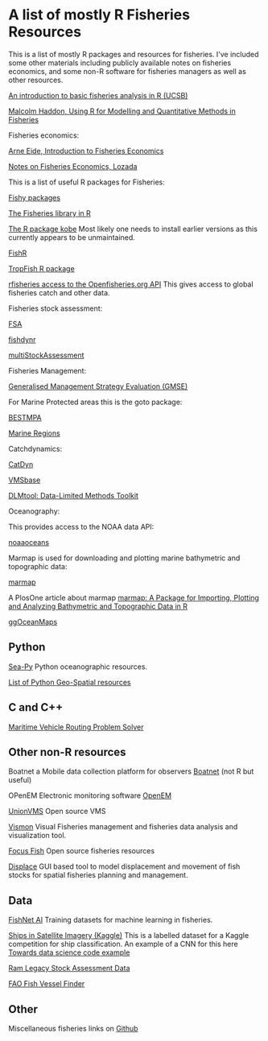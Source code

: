 # A list of mostly R Fisheries Resources 

This is a list of mostly R packages and resources for fisheries. I've included some other materials including publicly available notes on fisheries economics, and some non-R software for fisheries managers as well as other resources.

[An introduction to basic fisheries analysis in R (UCSB)](https://sfg-ucsb.github.io/fishery-manageR/)

[Malcolm Haddon, Using R for Modelling and Quantitative Methods in Fisheries](https://haddonm.github.io/URMQMF/)

Fisheries economics:

[Arne Eide, Introduction to Fisheries Economics](https://ndownloader.figshare.com/files/17585273)

[Notes on Fisheries Economics, Lozada](https://content.csbs.utah.edu/~lozada/Adv_Resource_Econ/Pvtfish4.pdf)

This is a list of useful R packages for Fisheries:

[Fishy packages](http://derekogle.com/fishR/packages)

[The Fisheries library in R](http://www.flr-project.org/)

[The R package kobe](https://cran.r-project.org/web/packages/kobe/index.html) Most likely one needs to install earlier versions as this currently appears to be unmaintained.

[FishR](http://derekogle.com/fishR/)

[TropFish R package](https://github.com/tokami/TropFishR)

[rfisheries access to the Openfisheries.org API](https://github.com/ropensci/rfisheries) This gives access to global fisheries catch and other data.

Fisheries stock assessment:

[FSA](https://github.com/droglenc/FSA)

[fishdynr](https://github.com/marchtaylor/fishdynr)

[multiStockAssessment](https://github.com/calbertsen/multi_SAM)


Fisheries Management:

[Generalised Management Strategy Evaluation (GMSE)](https://bradduthie.github.io/gmse/)

For Marine Protected areas this is the goto package:

[BESTMPA](https://remi-daigle.github.io/BESTMPA/)

[Marine Regions](https://recology.info/2016/06/marine-regions/)

Catchdynamics:

[CatDyn](https://cran.r-project.org/web/packages/CatDyn/)

[VMSbase](https://github.com/vmsbase/R-vmsbase)

[DLMtool: Data-Limited Methods Toolkit](https://cran.r-project.org/web/packages/DLMtool/)

Oceanography: 

This provides access to the NOAA data API:

[noaaoceans](https://cran.r-project.org/web/packages/noaaoceans/index.html) 

Marmap is used for downloading and plotting marine bathymetric and topographic data:

[marmap](https://cran.r-project.org/web/packages/marmap/index.html)

A PlosOne article about marmap [marmap: A Package for Importing, Plotting and Analyzing Bathymetric and Topographic Data in R](https://journals.plos.org/plosone/article?id=10.1371/journal.pone.0073051)

[ggOceanMaps](https://github.com/MikkoVihtakari/ggOceanMaps)

## Python

[Sea-Py](https://pyoceans.github.io/sea-py/) Python oceanographic resources.

[List of Python Geo-Spatial resources](https://github.com/sacridini/Awesome-Geospatial)

## C and C++

[Maritime Vehicle Routing Problem Solver](https://github.com/alberto-santini/maritime-vrp)


## Other non-R resources

Boatnet a Mobile data collection platform for observers [Boatnet](https://github.com/nwfsc-fram/boatnet) (not R but useful)

OPenEM Electronic monitoring software [OpenEM](https://github.com/openem-team/openem)

[UnionVMS](https://github.com/UnionVMS) Open source VMS

[Vismon](http://www.vismon.org/index.html) Visual Fisheries management and fisheries data analysis and visualization tool.

[Focus Fish](http://www.focus.fish/) Open source fisheries resources

[Displace](https://github.com/frabas/DISPLACE_GUI) GUI based tool to model displacement and movement of fish stocks for spatial fisheries planning and management.

## Data

[FishNet AI](https://www.fishnet.ai/home) Training datasets for machine learning in fisheries.

[Ships in Satellite Imagery (Kaggle)](https://www.kaggle.com/rhammell/ships-in-satellite-imagery) This is a labelled dataset for a Kaggle competition for ship classification. An example of a CNN for this here [Towards data science code example](https://towardsdatascience.com/classifying-ships-in-satellite-imagery-with-neural-networks-944024879651)

[Ram Legacy Stock Assessment Data](https://www.ramlegacy.org/)

[FAO Fish Vessel Finder](http://www.fao.org/figis/vrmf/finder/search/#stats)

## Other

Miscellaneous fisheries links on [Github](https://github.com/topics/fisheries)
